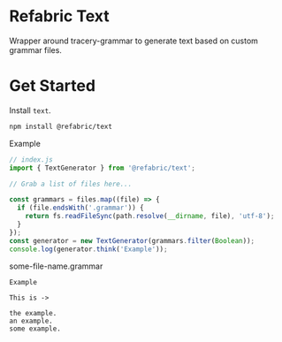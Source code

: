 # Refabric Text

Wrapper around tracery-grammar to generate text based on custom grammar files.

# Get Started

Install `text`.

```sh
npm install @refabric/text
```

Example

```javascript
// index.js
import { TextGenerator } from '@refabric/text';

// Grab a list of files here...

const grammars = files.map((file) => {
  if (file.endsWith('.grammar')) {
    return fs.readFileSync(path.resolve(__dirname, file), 'utf-8');
  }
});
const generator = new TextGenerator(grammars.filter(Boolean));
console.log(generator.think('Example'));
```

some-file-name.grammar

```
Example

This is ->

the example.
an example.
some example.
```
